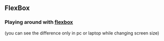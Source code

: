 ## FlexBox
### Playing around with [flexbox](https://juveriad.github.io/Flex-container/)
(you can see the difference only in pc or laptop while changing screen size)


